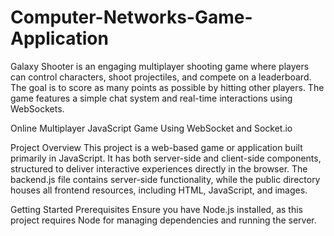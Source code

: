 # Computer-Networks-Game-Application
Galaxy Shooter is an engaging multiplayer shooting game where players can control characters, shoot projectiles, and compete on a leaderboard. The goal is to score as many points as possible by hitting other players. The game features a simple chat system and real-time interactions using WebSockets.

Online Multiplayer JavaScript Game Using WebSocket and Socket.io 

Project Overview
This project is a web-based game or application built primarily in JavaScript. It has both server-side and client-side components, structured to deliver interactive experiences directly in the browser. The backend.js file contains server-side functionality, while the public directory houses all frontend resources, including HTML, JavaScript, and images.

Getting Started
Prerequisites
Ensure you have Node.js installed, as this project requires Node for managing dependencies and running the server.

